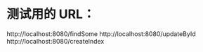 # 测试用的 URL：

http://localhost:8080/findSome
http://localhost:8080/updateById
http://localhost:8080/createIndex